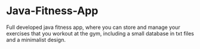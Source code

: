 # Java-Fitness-App
Full developed java fitness app, where you can store and manage your exercises that you workout at the gym, including a small database in txt files and a minimalist design.
